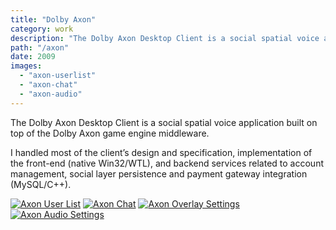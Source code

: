 ```yaml
---
title: "Dolby Axon"
category: work
description: "The Dolby Axon Desktop Client is a social spatial voice application built on top of the Dolby Axon game engine middleware."
path: "/axon"
date: 2009
images:
  - "axon-userlist"
  - "axon-chat"
  - "axon-audio"
---
```




The Dolby Axon Desktop Client is a social spatial voice application built on top of the Dolby Axon game engine middleware.

I handled most of the client’s design and specification, implementation of the front-end (native Win32/WTL), and backend services related to account management, social layer persistence and payment gateway integration (MySQL/C++).

[![Axon User List](/work/axon-userlist-thumb.jpg)](/work/axon-userlist.jpg)
[![Axon Chat](/work/axon-chat-thumb.jpg)](/work/axon-chat.jpg)
[![Axon Overlay Settings](/work/axon-overlay-thumb.jpg)](/work/axon-overlay.jpg)
[![Axon Audio Settings](/work/axon-audio-thumb.jpg)](/work/axon-audio.jpg)
